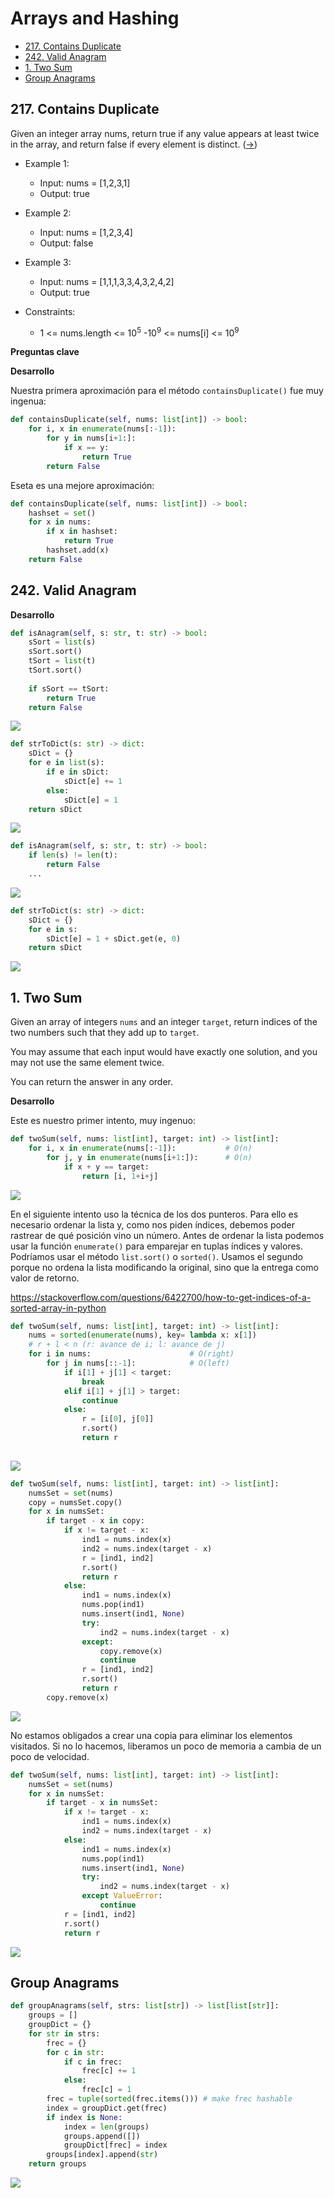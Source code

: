 # Arrays and Hashing <!-- omit in toc -->

- [217. Contains Duplicate](#217-contains-duplicate)
- [242. Valid Anagram](#242-valid-anagram)
- [1. Two Sum](#1-two-sum)
- [Group Anagrams](#group-anagrams)


## 217. Contains Duplicate

Given an integer array nums, return true if any value appears at least twice in the array, and return false if every element is distinct. ([->](https://leetcode.com/problems/contains-duplicate/))

- Example 1:
  - Input: nums = [1,2,3,1]
  - Output: true
- Example 2:
  - Input: nums = [1,2,3,4]
  - Output: false
- Example 3:

  - Input: nums = [1,1,1,3,3,4,3,2,4,2]
  - Output: true

- Constraints:
  - 1 <= nums.length <= 10<sup>5</sup>
    -10<sup>9</sup> <= nums[i] <= 10<sup>9</sup>

**Preguntas clave**

**Desarrollo**

Nuestra primera aproximación para el método `containsDuplicate()` fue muy ingenua:

```py
def containsDuplicate(self, nums: list[int]) -> bool:
    for i, x in enumerate(nums[:-1]):
        for y in nums[i+1:]:
            if x == y:
                return True
        return False
```

Eseta es una mejore aproximación:

```py
def containsDuplicate(self, nums: list[int]) -> bool:
    hashset = set()
    for x in nums:            
        if x in hashset:
            return True
        hashset.add(x)
    return False
```

## 242. Valid Anagram

**Desarrollo**

```py
def isAnagram(self, s: str, t: str) -> bool:
    sSort = list(s)
    sSort.sort()
    tSort = list(t)
    tSort.sort()
    
    if sSort == tSort:
        return True
    return False
```

![](sources/2023-05-09-19-29-07.png)




```py
def strToDict(s: str) -> dict:
    sDict = {}
    for e in list(s):
        if e in sDict:                
            sDict[e] += 1
        else:
            sDict[e] = 1
    return sDict

```
![](sources/2023-05-09-20-23-47.png)


```py
def isAnagram(self, s: str, t: str) -> bool:
    if len(s) != len(t):
        return False
    ...
```

![](sources/2023-05-09-20-51-53.png)

```py
def strToDict(s: str) -> dict:
    sDict = {}
    for e in s:
        sDict[e] = 1 + sDict.get(e, 0)
    return sDict
```

![](sources/2023-05-10-13-44-54.png)

## 1. Two Sum

Given an array of integers `nums` and an integer `target`, return indices of the two numbers such that they add up to `target`.

You may assume that each input would have exactly one solution, and you may not use the same element twice.

You can return the answer in any order.

**Desarrollo**

Este es nuestro primer intento, muy ingenuo:

```py
def twoSum(self, nums: list[int], target: int) -> list[int]:
    for i, x in enumerate(nums[:-1]):           # O(n)
        for j, y in enumerate(nums[i+1:]):      # O(n)
            if x + y == target:
                return [i, 1+i+j]
```

![](sources/2023-05-10-19-38-56.png)


En el siguiente intento uso la técnica de los dos punteros. Para ello es necesario ordenar la lista y, como nos piden índices, debemos poder rastrear de qué posición vino un número. Antes de ordenar la lista podemos usar la función `enumerate()` para emparejar en tuplas índices y valores. Podríamos usar el método `list.sort()` o `sorted()`. Usamos el segundo porque no ordena la lista modificando la original, sino que la entrega como valor de retorno.

https://stackoverflow.com/questions/6422700/how-to-get-indices-of-a-sorted-array-in-python

```py
def twoSum(self, nums: list[int], target: int) -> list[int]:
    nums = sorted(enumerate(nums), key= lambda x: x[1])
    # r + l < n (r: avance de i; l: avance de j)
    for i in nums:                      # O(right)
        for j in nums[::-1]:            # O(left)
            if i[1] + j[1] < target:    
                break
            elif i[1] + j[1] > target:
                continue
            else:
                r = [i[0], j[0]]
                r.sort()
                return r
        
```

![](sources/2023-05-10-20-48-08.png)

```py
def twoSum(self, nums: list[int], target: int) -> list[int]:
    numsSet = set(nums)
    copy = numsSet.copy()
    for x in numsSet:
        if target - x in copy:
            if x != target - x:
                ind1 = nums.index(x)
                ind2 = nums.index(target - x)
                r = [ind1, ind2]
                r.sort()
                return r
            else:
                ind1 = nums.index(x)
                nums.pop(ind1)
                nums.insert(ind1, None)
                try:
                    ind2 = nums.index(target - x)
                except:
                    copy.remove(x)
                    continue
                r = [ind1, ind2]
                r.sort()
                return r
        copy.remove(x)
```

![](sources/2023-05-11-13-16-07.png)

No estamos obligados a crear una copia para eliminar los elementos visitados. Si no lo hacemos, liberamos un poco de memoria a cambia de un poco de velocidad.

```py
def twoSum(self, nums: list[int], target: int) -> list[int]:
    numsSet = set(nums)
    for x in numsSet:
        if target - x in numsSet:
            if x != target - x:
                ind1 = nums.index(x)
                ind2 = nums.index(target - x)                    
            else:
                ind1 = nums.index(x)
                nums.pop(ind1)
                nums.insert(ind1, None)
                try:
                    ind2 = nums.index(target - x)
                except ValueError:
                    continue
            r = [ind1, ind2]
            r.sort()
            return r
```

![](sources/2023-05-11-13-33-45.png)

## Group Anagrams

```py
def groupAnagrams(self, strs: list[str]) -> list[list[str]]:
    groups = []
    groupDict = {}
    for str in strs:
        frec = {}
        for c in str:
            if c in frec:
                frec[c] += 1
            else:
                frec[c] = 1
        frec = tuple(sorted(frec.items())) # make frec hashable
        index = groupDict.get(frec)
        if index is None:
            index = len(groups)
            groups.append([])                
            groupDict[frec] = index           
        groups[index].append(str)
    return groups
```

![](sources/2023-05-13-11-35-20.png)

